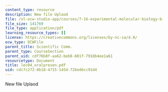```yaml
---
content_type: resource
description: New file Uplaod
file: /ol-ocw-studio-app/courses/7-16-experimental-molecular-biology-biotechnology-ii-spring-2005/cdc7c2728b184715145d72bed6cc91d4_lec04_oralpresen.pdf
file_size: 141769
file_type: application/pdf
learning_resource_types: []
license: https://creativecommons.org/licenses/by-nc-sa/4.0/
ocw_type: OCWFile
parent_title: Scientific Comm.
parent_type: CourseSection
parent_uid: cdf76b8f-aa62-beb8-601f-7918b4ee1a61
resourcetype: Document
title: lec04_oralpresen.pdf
uid: cdc7c272-8b18-4715-145d-72bed6cc91d4
---
```

New file Uplaod